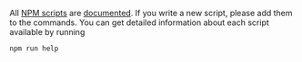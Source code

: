 All [NPM scripts](../package.json) are [documented](./documentation/scripts.js). If you write a new script, please add them to the commands. 
You can get detailed information about each script available by running
```
npm run help
```